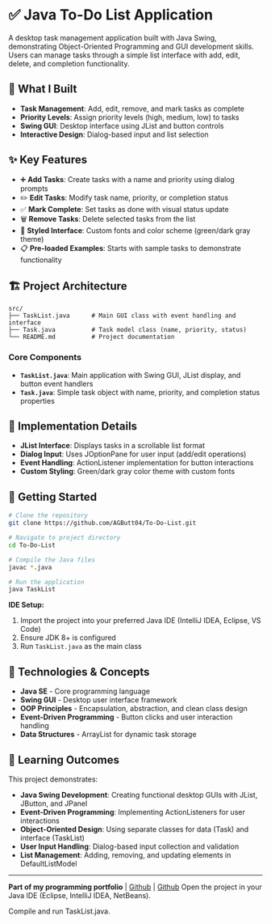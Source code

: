 # ✅ Java To-Do List Application

A desktop task management application built with Java Swing, demonstrating Object-Oriented Programming and GUI development skills. Users can manage tasks through a simple list interface with add, edit, delete, and completion functionality.

## 🎯 What I Built
- **Task Management**: Add, edit, remove, and mark tasks as complete
- **Priority Levels**: Assign priority levels (high, medium, low) to tasks
- **Swing GUI**: Desktop interface using JList and button controls
- **Interactive Design**: Dialog-based input and list selection

## ✨ Key Features
- ➕ **Add Tasks**: Create tasks with a name and priority using dialog prompts
- ✏️ **Edit Tasks**: Modify task name, priority, or completion status
- ✅ **Mark Complete**: Set tasks as done with visual status update
- 🗑️ **Remove Tasks**: Delete selected tasks from the list
- 🎨 **Styled Interface**: Custom fonts and color scheme (green/dark gray theme)
- 📋 **Pre-loaded Examples**: Starts with sample tasks to demonstrate functionality

## 🏗️ Project Architecture
```
src/
├── TaskList.java      # Main GUI class with event handling and interface
├── Task.java          # Task model class (name, priority, status)
└── README.md          # Project documentation
```

### Core Components
- **`TaskList.java`**: Main application with Swing GUI, JList display, and button event handlers
- **`Task.java`**: Simple task object with name, priority, and completion status properties

## 🔧 Implementation Details
- **JList Interface**: Displays tasks in a scrollable list format
- **Dialog Input**: Uses JOptionPane for user input (add/edit operations)
- **Event Handling**: ActionListener implementation for button interactions
- **Custom Styling**: Green/dark gray color theme with custom fonts

## 🚀 Getting Started
```bash
# Clone the repository
git clone https://github.com/AGButt04/To-Do-List.git

# Navigate to project directory
cd To-Do-List

# Compile the Java files
javac *.java

# Run the application
java TaskList
```

**IDE Setup:**
1. Import the project into your preferred Java IDE (IntelliJ IDEA, Eclipse, VS Code)
2. Ensure JDK 8+ is configured
3. Run `TaskList.java` as the main class

## 🔧 Technologies & Concepts
- **Java SE** - Core programming language
- **Swing GUI** - Desktop user interface framework
- **OOP Principles** - Encapsulation, abstraction, and clean class design
- **Event-Driven Programming** - Button clicks and user interaction handling
- **Data Structures** - ArrayList for dynamic task storage

## 📖 Learning Outcomes
This project demonstrates:
- **Java Swing Development**: Creating functional desktop GUIs with JList, JButton, and JPanel
- **Event-Driven Programming**: Implementing ActionListeners for user interactions
- **Object-Oriented Design**: Using separate classes for data (Task) and interface (TaskList)
- **User Input Handling**: Dialog-based input collection and validation
- **List Management**: Adding, removing, and updating elements in DefaultListModel

---
**Part of my programming portfolio** | [Github](https://github.com/AGButt04) | [Github](https://www.linkedin.com/in/abdul-ghani-butt-290056338/)
Open the project in your Java IDE (Eclipse, IntelliJ IDEA, NetBeans).

Compile and run TaskList.java.
